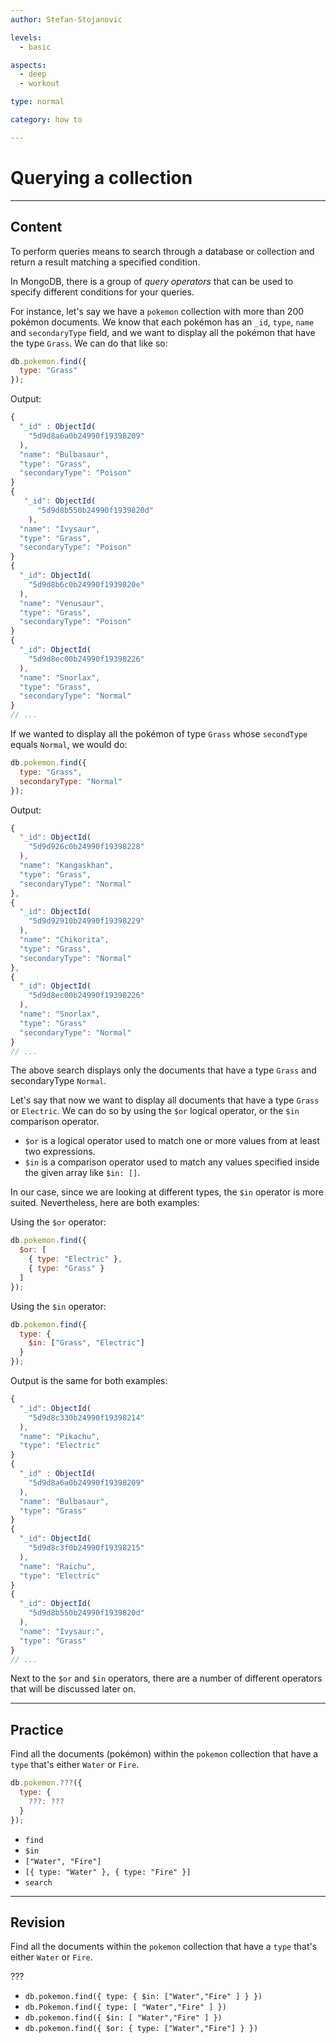```yaml
---
author: Stefan-Stojanovic

levels:
  - basic

aspects:
  - deep
  - workout

type: normal

category: how to

---
```


# Querying a collection

---
## Content

To perform queries means to search through a database or collection and return a result matching a specified condition.

In MongoDB, there is a group of *query operators* that can be used to specify different conditions for your queries.

For instance, let's say we have a `pokemon` collection with more than 200 pokémon documents. We know that each pokémon has an `_id`, `type`, `name` and `secondaryType` field, and we want to display all the pokémon that have the type `Grass`. We can do that like so:

```javascript
db.pokemon.find({
  type: "Grass"
});
```

Output:

```javascript
{
  "_id" : ObjectId(
    "5d9d8a6a0b24990f19398209"
  ),
  "name": "Bulbasaur",
  "type": "Grass",
  "secondaryType": "Poison"
}
{
   "_id": ObjectId(
      "5d9d8b550b24990f1939820d"
    ),
  "name": "Ivysaur",
  "type": "Grass",
  "secondaryType": "Poison"
}
{
  "_id": ObjectId(
    "5d9d8b6c0b24990f1939820e"
  ),
  "name": "Venusaur",
  "type": "Grass",
  "secondaryType": "Poison"
}
{
  "_id": ObjectId(
    "5d9d8ec00b24990f19398226"
  ),
  "name": "Snorlax",
  "type": "Grass",
  "secondaryType": "Normal"
}
// ...
```

If we wanted to display all the pokémon of type `Grass` whose `secondType` equals `Normal`, we would do:

```javascript
db.pokemon.find({
  type: "Grass",
  secondaryType: "Normal"
});
```

Output:

```javascript
{
  "_id": ObjectId(
    "5d9d926c0b24990f19398228"
  ),
  "name": "Kangaskhan",
  "type": "Grass",
  "secondaryType": "Normal"
},
{
  "_id": ObjectId(
    "5d9d92910b24990f19398229"
  ),
  "name": "Chikorita",
  "type": "Grass",
  "secondaryType": "Normal"
},
{
  "_id": ObjectId(
    "5d9d8ec00b24990f19398226"
  ),
  "name": "Snorlax",
  "type": "Grass"
  "secondaryType": "Normal"
}
// ...
```

The above search displays only the documents that have a type `Grass` and secondaryType `Normal`.

Let's say that now we want to display all documents that have a type `Grass` or `Electric`. We can do so by using the `$or` logical operator, or the `$in` comparison operator.

- `$or` is a logical operator used to match one or more values from at least two expressions.
- `$in` is a comparison operator used to match any values specified inside the given array like `$in: []`.

In our case, since we are looking at different types, the `$in` operator is more suited. Nevertheless, here are both examples:

Using the `$or` operator:

```javascript
db.pokemon.find({
  $or: [
    { type: "Electric" },
    { type: "Grass" }
  ]
});
```

Using the `$in` operator:

```javascript
db.pokemon.find({
  type: {
    $in: ["Grass", "Electric"]
  }
});
```

Output is the same for both examples:

```javascript
{
  "_id": ObjectId(
    "5d9d8c330b24990f19398214"
  ),
  "name": "Pikachu",
  "type": "Electric"
}
{
  "_id" : ObjectId(
    "5d9d8a6a0b24990f19398209"
  ),
  "name": "Bulbasaur",
  "type": "Grass"
}
{
  "_id": ObjectId(
    "5d9d8c3f0b24990f19398215"
  ),
  "name": "Raichu",
  "type": "Electric"
}
{
  "_id": ObjectId(
    "5d9d8b550b24990f1939820d"
  ),
  "name": "Ivysaur:",
  "type": "Grass"
}
// ...
```

Next to the `$or` and `$in` operators, there are a number of different operators that will be discussed later on.

---
## Practice

Find all the documents (pokémon) within the `pokemon` collection that have a `type` that's either `Water` or `Fire`.

```javascript
db.pokemon.???({
  type: {
    ???: ???
  }
});
```

* `find`
* `$in`
* `["Water", "Fire"]`
* `[{ type: "Water" }, { type: "Fire" }]`
* `search`

---
## Revision

Find all the documents within the `pokemon` collection that have a `type` that's either `Water` or `Fire`.

???

* `db.pokemon.find({ type: { $in: ["Water","Fire" ] } })`
* `db.Pokemon.find({ type: [ "Water","Fire" ] })`
* `db.pokemon.find({ $in: [ "Water","Fire" ] })`
* `db.pokemon.find({ $or: { type: ["Water","Fire"] } })`


